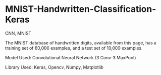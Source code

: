 # MNIST-Handwritten-Classification-Keras
CNN, MNIST

The MNIST database of handwritten digits, available from this page, has a training set of 60,000 examples, and a test set of 10,000 examples. </br>

Model Used: Convolutional Neural Network (3 Conv-3 MaxPool)

Library Used: Keras, Opencv, Numpy, Matplotlib
